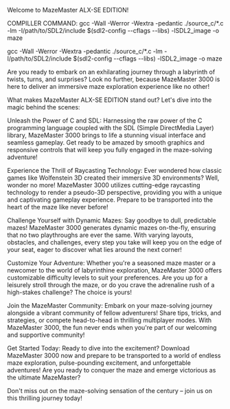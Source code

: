 Welcome to MazeMaster ALX-SE EDITION!

COMPILLER COMMAND:
gcc -Wall -Werror -Wextra -pedantic ./source_c/*.c -lm -I/path/to/SDL2/include $(sdl2-config --cflags --libs) -lSDL2_image -o maze

gcc -Wall -Werror -Wextra -pedantic ./source_c/*.c -lm -I/path/to/SDL2/include $(sdl2-config --cflags --libs) -lSDL2_image -o maze

Are you ready to embark on an exhilarating journey through a labyrinth of twists, turns, and surprises? Look no further, because MazeMaster 3000 is here to deliver an immersive maze exploration experience like no other!

What makes MazeMaster ALX-SE EDITION stand out? Let's dive into the magic behind the scenes:

Unleash the Power of C and SDL:
Harnessing the raw power of the C programming language coupled with the SDL (Simple DirectMedia Layer) library, MazeMaster 3000 brings to life a stunning visual interface and seamless gameplay. Get ready to be amazed by smooth graphics and responsive controls that will keep you fully engaged in the maze-solving adventure!

Experience the Thrill of Raycasting Technology:
Ever wondered how classic games like Wolfenstein 3D created their immersive 3D environments? Well, wonder no more! MazeMaster 3000 utilizes cutting-edge raycasting technology to render a pseudo-3D perspective, providing you with a unique and captivating gameplay experience. Prepare to be transported into the heart of the maze like never before!

Challenge Yourself with Dynamic Mazes:
Say goodbye to dull, predictable mazes! MazeMaster 3000 generates dynamic mazes on-the-fly, ensuring that no two playthroughs are ever the same. With varying layouts, obstacles, and challenges, every step you take will keep you on the edge of your seat, eager to discover what lies around the next corner!

Customize Your Adventure:
Whether you're a seasoned maze master or a newcomer to the world of labyrinthine exploration, MazeMaster 3000 offers customizable difficulty levels to suit your preferences. Are you up for a leisurely stroll through the maze, or do you crave the adrenaline rush of a high-stakes challenge? The choice is yours!

Join the MazeMaster Community:
Embark on your maze-solving journey alongside a vibrant community of fellow adventurers! Share tips, tricks, and strategies, or compete head-to-head in thrilling multiplayer modes. With MazeMaster 3000, the fun never ends when you're part of our welcoming and supportive community!

Get Started Today:
Ready to dive into the excitement? Download MazeMaster 3000 now and prepare to be transported to a world of endless maze exploration, pulse-pounding excitement, and unforgettable adventures! Are you ready to conquer the maze and emerge victorious as the ultimate MazeMaster?

Don't miss out on the maze-solving sensation of the century – join us on this thrilling journey today!
